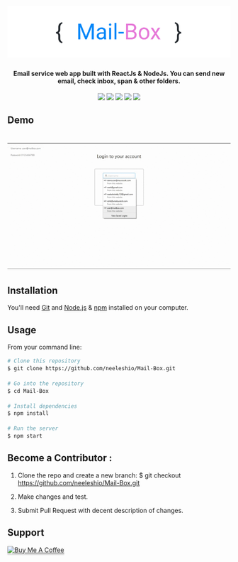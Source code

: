 <h1 align="center">
  <img src="https://raw.githubusercontent.com/neeleshio/Mail-Box/master/vrs(1).png" alt="mail-box" width="600">
</h1>

<h4 align="center">Email service web app built with ReactJs & NodeJs. You can send new email, check inbox, span & other folders.</h4>

<div align="center">
  <img src="https://img.shields.io/badge/hosted-false-red">
  <img src="https://img.shields.io/badge/server-local-blueviolet"><a/>
  <img src="https://img.shields.io/badge/contributions-welcome-orange.svg">
  <img src="https://img.shields.io/badge/license-MIT-blue.svg">
  <img src="https://visitor-badge.laobi.icu/badge?page_id=RestAPI-CRUD-Friendly.visitor-badge">
</div>

## Demo

<h1 align="center">
  <img src="https://raw.githubusercontent.com/neeleshio/Mail-Box/master/Sequence%20%231(1).gif" alt="demo" width="600">
</h1>

## Installation

You'll need [Git](https://git-scm.com) and [Node.js](https://nodejs.org/en/download/) & [npm](http://npmjs.com) installed on your computer.

## Usage

From your command line:

```bash
# Clone this repository
$ git clone https://github.com/neeleshio/Mail-Box.git

# Go into the repository
$ cd Mail-Box

# Install dependencies
$ npm install

# Run the server
$ npm start
```

## Become a Contributor :

1. Clone the repo and create a new branch: $ git checkout https://github.com/neeleshio/Mail-Box.git

2. Make changes and test.

3. Submit Pull Request with decent description of changes.


## Support

<a href="https://www.buymeacoffee.com/neeleshio" target="_blank"><img src="https://www.buymeacoffee.com/assets/img/custom_images/purple_img.png" alt="Buy Me A Coffee" style="height: 41px !important;width: 174px !important;box-shadow: 0px 3px 2px 0px rgba(190, 190, 190, 0.5) !important;-webkit-box-shadow: 0px 3px 2px 0px rgba(190, 190, 190, 0.5) !important;" ></a>


